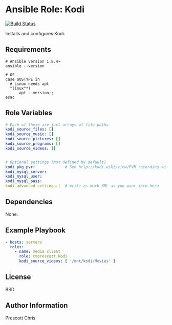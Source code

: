 Ansible Role: Kodi
=========
[![Build Status](https://travis-ci.org/cmprescott/ansible-role-kodi.svg?branch=master)](https://travis-ci.org/cmprescott/ansible-role-kodi)

Installs and configures Kodi.

Requirements
------------

```shell
# Ansible version 1.8.4+
ansible --version

# OS
case $OSTYPE in
  # Linux needs apt
  "linux"*)
      apt --version;;
esac
```

Role Variables
--------------

```yaml
# Each of these are just arrays of file paths
kodi_source_files: []
kodi_source_music: []
kodi_source_pictures: []
kodi_source_programs: []
kodi_source_videos: []


# Optional settings (Not defined by default)
kodi_pkg_pvr:             # See http://kodi.wiki/view/PVR_recording_software
kodi_mysql_server:
kodi_mysql_user:
kodi_mysql_pass:
kodi_advanced_settings:|  # Write as much XML as you want into here
```

Dependencies
------------

None.

Example Playbook
----------------

```yaml
- hosts: servers
  roles:
    - name: media client
      role: cmprescott.kodi
      kodi_source_videos: [ '/mnt/kodi/Movies' ]
```

License
-------

BSD

Author Information
------------------

Prescott Chris
